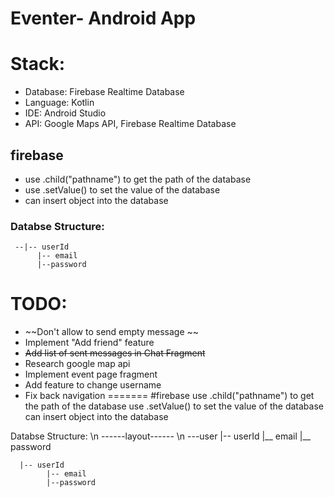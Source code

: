# Eventer- Android App

# Stack:
- Database: Firebase Realtime Database
- Language: Kotlin
- IDE: Android Studio
- API: Google Maps API, Firebase Realtime Database

## firebase
- use .child("pathname") to get the path of the database
- use .setValue() to set the value of the database
- can insert object into the database

### Databse Structure:
     --|-- userId
          |-- email
          |--password
# TODO:

- ~~Don't allow to send empty message ~~
- Implement "Add friend" feature
- ~~Add list of sent messages in Chat Fragment~~
- Research google map api
- Implement event page fragment
- Add feature to change username
- Fix back navigation
=======
#firebase
use .child("pathname") to get the path of the database
use .setValue() to set the value of the database
can insert object into the database

Databse Structure: \n
------layout------ \n
---user
      |-- userId
            |__ email
            |__ password

      |-- userId
            |-- email
            |--password

